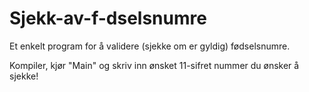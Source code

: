 # Sjekk-av-f-dselsnumre

Et enkelt program for å validere (sjekke om er gyldig) fødselsnumre.

Kompiler, kjør "Main" og skriv inn ønsket 11-sifret nummer du ønsker å sjekke!

